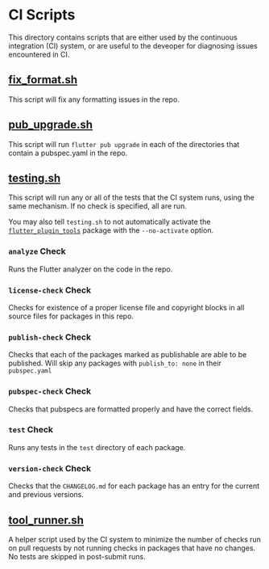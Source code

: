 # CI Scripts

This directory contains scripts that are either used by the continuous
integration (CI) system, or are useful to the deveoper for diagnosing issues
encountered in CI.

## [fix_format.sh](fix_format.sh)

This script will fix any formatting issues in the repo.

## [pub_upgrade.sh](pub_upgrade.sh)

This script will run `flutter pub upgrade` in each of the directories that contain a pubspec.yaml in the repo.

## [testing.sh](testing.sh)

This script will run any or all of the tests that the CI system runs, using the
same mechanism. If no check is specified, all are run.

You may also tell `testing.sh` to not automatically activate the
[`flutter_plugin_tools`](https://pub.dev/packages/flutter_plugin_tools) package
with the `--no-activate` option.

### `analyze` Check

Runs the Flutter analyzer on the code in the repo.

### `license-check` Check

Checks for existence of a proper license file and copyright blocks in all source
files for packages in this repo.

### `publish-check` Check

Checks that each of the packages marked as publishable are able to be published.
Will skip any packages with `publish_to: none` in their `pubspec.yaml`

### `pubspec-check` Check

Checks that pubspecs are formatted properly and have the correct fields.

### `test` Check

Runs any tests in the `test` directory of each package.

### `version-check` Check

Checks that the `CHANGELOG.md` for each package has an entry for the current and
previous versions.

## [tool_runner.sh](tool_runner.sh)

A helper script used by the CI system to minimize the number of checks run on
pull requests by not running checks in packages that have no changes. No tests
are skipped in post-submit runs.